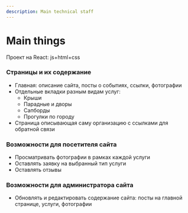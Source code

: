 ```yaml
---
description: Main technical staff
---
```


# Main things

Проект на React: js+html+css

### Страницы и их содержание

* Главная: описание сайта, посты о событиях, ссылки, фотографии
* Отдельные вкладки разным видам услуг:
  * Крыши
  * Парадные и дворы
  * Сапборды
  * Прогулки по городу
* Страница описывающая саму организацию с ссылками для обратной связи

### Возможности для посетителя сайта

* Просматривать фотографии в рамках каждой услуги
* Оставлять заявку на выбранный тип услуги
* Оставлять отзывы

### Возможности для администратора сайта

* Обновлять и редактировать содержание сайта: посты на главной странице, услуги, фотографии

